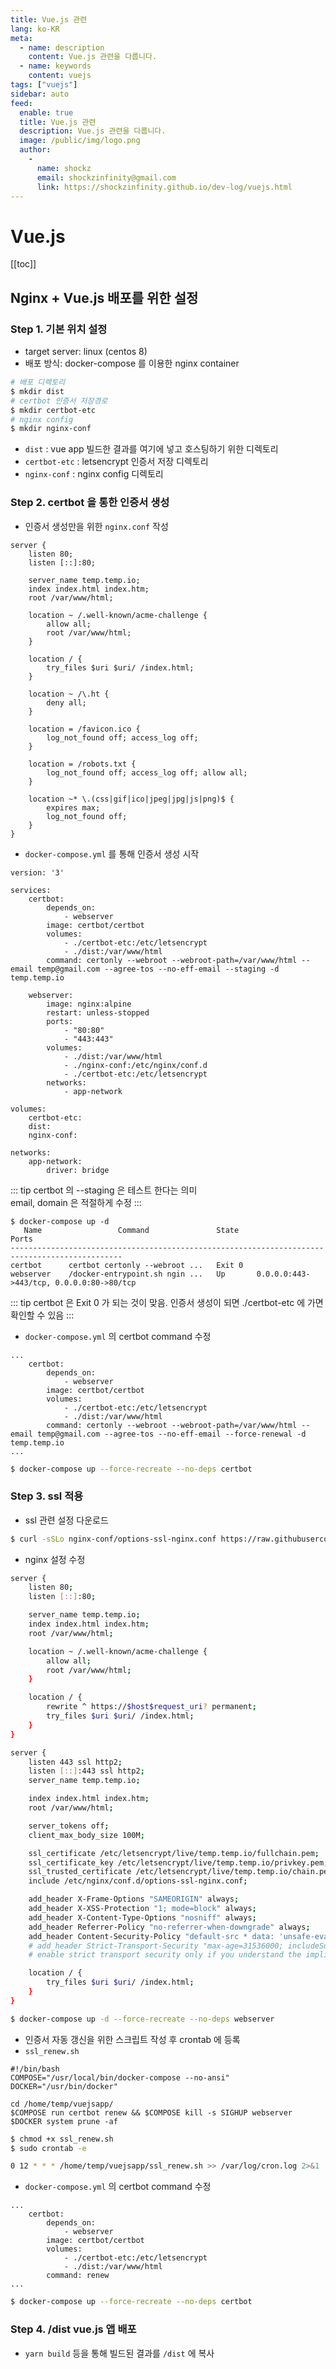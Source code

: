 ```yaml
---
title: Vue.js 관련
lang: ko-KR
meta:
  - name: description
    content: Vue.js 관련을 다룹니다.
  - name: keywords
    content: vuejs
tags: ["vuejs"]
sidebar: auto
feed:
  enable: true
  title: Vue.js 관련
  description: Vue.js 관련을 다룹니다.
  image: /public/img/logo.png
  author:
    -
      name: shockz
      email: shockzinfinity@gmail.com
      link: https://shockzinfinity.github.io/dev-log/vuejs.html
---
```


# Vue.js

<TagLinks />

[[toc]]

## Nginx + Vue.js 배포를 위한 설정

### Step 1. 기본 위치 설정
- target server: linux (centos 8)
- 배포 방식: docker-compose 를 이용한 nginx container
```bash
# 배포 디렉토리
$ mkdir dist
# certbot 인증서 저장경로
$ mkdir certbot-etc
# nginx config
$ mkdir nginx-conf
```
- `dist` : vue app 빌드한 결과를 여기에 넣고 호스팅하기 위한 디렉토리
- `certbot-etc` : letsencrypt 인증서 저장 디렉토리
- `nginx-conf` : nginx config 디렉토리

### Step 2. certbot 을 통한 인증서 생성

- 인증서 생성만을 위한 `nginx.conf` 작성
```bash{5}
server {
	listen 80;
	listen [::]:80;

	server_name temp.temp.io;
	index index.html index.htm;
	root /var/www/html;

	location ~ /.well-known/acme-challenge {
		allow all;
		root /var/www/html;
	}

	location / {
		try_files $uri $uri/ /index.html;
	}

	location ~ /\.ht {
		deny all;
	}

	location = /favicon.ico {
		log_not_found off; access_log off;
	}

	location = /robots.txt {
		log_not_found off; access_log off; allow all;
	}

	location ~* \.(css|gif|ico|jpeg|jpg|js|png)$ {
		expires max;
		log_not_found off;
	}
}
```
- `docker-compose.yml` 를 통해 인증서 생성 시작
```yml{11}
version: '3'

services:
    certbot:
        depends_on:
            - webserver
        image: certbot/certbot
        volumes:
            - ./certbot-etc:/etc/letsencrypt
            - ./dist:/var/www/html
        command: certonly --webroot --webroot-path=/var/www/html --email temp@gmail.com --agree-tos --no-eff-email --staging -d temp.temp.io

    webserver:
        image: nginx:alpine
        restart: unless-stopped
        ports:
            - "80:80"
            - "443:443"
        volumes:
            - ./dist:/var/www/html
            - ./nginx-conf:/etc/nginx/conf.d
            - ./certbot-etc:/etc/letsencrypt
        networks:
            - app-network

volumes:
    certbot-etc:
    dist:
    nginx-conf:

networks:
    app-network:
        driver: bridge
```
::: tip
certbot 의 --staging 은 테스트 한다는 의미  
email, domain 은 적절하게 수정
:::
```bash{4}
$ docker-compose up -d
   Name                 Command               State                     Ports
-----------------------------------------------------------------------------------------------
certbot      certbot certonly --webroot ...   Exit 0
webserver    /docker-entrypoint.sh ngin ...   Up       0.0.0.0:443->443/tcp, 0.0.0.0:80->80/tcp
```
::: tip
certbot 은 Exit 0 가 되는 것이 맞음. 인증서 생성이 되면 ./certbot-etc 에 가면 확인할 수 있음
:::
- `docker-compose.yml` 의 certbot command 수정
```bash{9}
...
    certbot:
        depends_on:
            - webserver
        image: certbot/certbot
        volumes:
            - ./certbot-etc:/etc/letsencrypt
            - ./dist:/var/www/html
        command: certonly --webroot --webroot-path=/var/www/html --email temp@gmail.com --agree-tos --no-eff-email --force-renewal -d temp.temp.io
...
```
```bash
$ docker-compose up --force-recreate --no-deps certbot
```

### Step 3. ssl 적용

- ssl 관련 설정 다운로드
```bash
$ curl -sSLo nginx-conf/options-ssl-nginx.conf https://raw.githubusercontent.com/certbot/certbot/master/certbot-nginx/certbot_nginx/_internal/tls_configs/options-ssl-nginx.conf
```

- nginx 설정 수정
```bash
server {
	listen 80;
	listen [::]:80;

	server_name temp.temp.io;
	index index.html index.htm;
	root /var/www/html;

	location ~ /.well-known/acme-challenge {
		allow all;
		root /var/www/html;
	}

	location / {
		rewrite ^ https://$host$request_uri? permanent;
		try_files $uri $uri/ /index.html;
	}
}

server {
	listen 443 ssl http2;
	listen [::]:443 ssl http2;
	server_name temp.temp.io;

	index index.html index.htm;
	root /var/www/html;

	server_tokens off;
	client_max_body_size 100M;

	ssl_certificate /etc/letsencrypt/live/temp.temp.io/fullchain.pem;
	ssl_certificate_key /etc/letsencrypt/live/temp.temp.io/privkey.pem;
	ssl_trusted_certificate /etc/letsencrypt/live/temp.temp.io/chain.pem;
	include /etc/nginx/conf.d/options-ssl-nginx.conf;

	add_header X-Frame-Options "SAMEORIGIN" always;
	add_header X-XSS-Protection "1; mode=block" always;
	add_header X-Content-Type-Options "nosniff" always;
	add_header Referrer-Policy "no-referrer-when-downgrade" always;
	add_header Content-Security-Policy "default-src * data: 'unsafe-eval' 'unsafe-inline'" always;
	# add_header Strict-Transport-Security "max-age=31536000; includeSubDomains; preload" always;
	# enable strict transport security only if you understand the implications

	location / {
		try_files $uri $uri/ /index.html;
	}
}
```
```bash
$ docker-compose up -d --force-recreate --no-deps webserver
```

- 인증서 자동 갱신을 위한 스크립트 작성 후 crontab 에 등록
- `ssl_renew.sh`
```bash{5}
#!/bin/bash
COMPOSE="/usr/local/bin/docker-compose --no-ansi"
DOCKER="/usr/bin/docker"

cd /home/temp/vuejsapp/
$COMPOSE run certbot renew && $COMPOSE kill -s SIGHUP webserver
$DOCKER system prune -af
```
```bash
$ chmod +x ssl_renew.sh
$ sudo crontab -e

0 12 * * * /home/temp/vuejsapp/ssl_renew.sh >> /var/log/cron.log 2>&1
```
- `docker-compose.yml` 의 certbot command 수정
```bash{9}
...
    certbot:
        depends_on:
            - webserver
        image: certbot/certbot
        volumes:
            - ./certbot-etc:/etc/letsencrypt
            - ./dist:/var/www/html
        command: renew
...
```
```bash
$ docker-compose up --force-recreate --no-deps certbot
```

### Step 4. /dist vue.js 앱 배포

- `yarn build` 등을 통해 빌드된 결과를 `/dist` 에 복사
